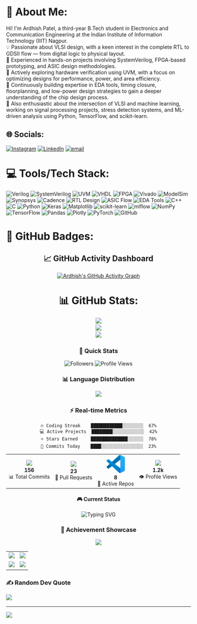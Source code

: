 # 💫 About Me:
Hi! I'm Ardhish Patel, a third-year B.Tech student in Electronics and Communication Engineering at the Indian Institute of Information Technology (IIIT) Nagpur.  
💡 Passionate about VLSI design, with a keen interest in the complete RTL to GDSII flow — from digital logic to physical layout.  
🔧 Experienced in hands-on projects involving SystemVerilog, FPGA-based prototyping, and ASIC design methodologies.  
🧪 Actively exploring hardware verification using UVM, with a focus on optimizing designs for performance, power, and area efficiency.  
📘 Continuously building expertise in EDA tools, timing closure, floorplanning, and low-power design strategies to gain a deeper understanding of the chip design process.  
🤖 Also enthusiastic about the intersection of VLSI and machine learning, working on signal processing projects, stress detection systems, and ML-driven analysis using Python, TensorFlow, and scikit-learn.

## 🌐 Socials:
[![Instagram](https://img.shields.io/badge/Instagram-%23E4405F.svg?logo=Instagram&logoColor=white)](https://instagram.com/ardhish_patel_2210) [![LinkedIn](https://img.shields.io/badge/LinkedIn-%230077B5.svg?logo=linkedin&logoColor=white)](https://www.linkedin.com/in/ardhish-patel-a21263285/) [![email](https://img.shields.io/badge/Email-D14836?logo=gmail&logoColor=white)](mailto:bt23ece013@iiitn.ac.in) 

# 💻 Tools/Tech Stack:
![Verilog](https://img.shields.io/badge/verilog-%238A2BE2.svg?style=for-the-badge) ![SystemVerilog](https://img.shields.io/badge/systemverilog-%23FF6F61.svg?style=for-the-badge) ![UVM](https://img.shields.io/badge/UVM-%2300BFFF.svg?style=for-the-badge) ![VHDL](https://img.shields.io/badge/VHDL-%23A52A2A.svg?style=for-the-badge) ![FPGA](https://img.shields.io/badge/FPGA-%233CB371.svg?style=for-the-badge) ![Vivado](https://img.shields.io/badge/Vivado-%23F5DE50.svg?style=for-the-badge) ![ModelSim](https://img.shields.io/badge/ModelSim-%235C6BC0.svg?style=for-the-badge) ![Synopsys](https://img.shields.io/badge/Synopsys-%23FFB300.svg?style=for-the-badge)
![Cadence](https://img.shields.io/badge/Cadence-%23DC143C.svg?style=for-the-badge) ![RTL Design](https://img.shields.io/badge/RTL%20Design-%23008080.svg?style=for-the-badge) ![ASIC Flow](https://img.shields.io/badge/ASIC%20Flow-%233F51B5.svg?style=for-the-badge) ![EDA Tools](https://img.shields.io/badge/EDA%20Tools-%239C27B0.svg?style=for-the-badge) ![C++](https://img.shields.io/badge/c++-%2300599C.svg?style=for-the-badge&logo=c%2B%2B&logoColor=white) ![C](https://img.shields.io/badge/c-%2300599C.svg?style=for-the-badge&logo=c&logoColor=white) ![Python](https://img.shields.io/badge/python-3670A0?style=for-the-badge&logo=python&logoColor=ffdd54) ![Keras](https://img.shields.io/badge/Keras-%23D00000.svg?style=for-the-badge&logo=Keras&logoColor=white) ![Matplotlib](https://img.shields.io/badge/Matplotlib-%23ffffff.svg?style=for-the-badge&logo=Matplotlib&logoColor=black) ![scikit-learn](https://img.shields.io/badge/scikit--learn-%23F7931E.svg?style=for-the-badge&logo=scikit-learn&logoColor=white) ![mlflow](https://img.shields.io/badge/mlflow-%23d9ead3.svg?style=for-the-badge&logo=numpy&logoColor=blue) ![NumPy](https://img.shields.io/badge/numpy-%23013243.svg?style=for-the-badge&logo=numpy&logoColor=white) ![TensorFlow](https://img.shields.io/badge/TensorFlow-%23FF6F00.svg?style=for-the-badge&logo=TensorFlow&logoColor=white) ![Pandas](https://img.shields.io/badge/pandas-%23150458.svg?style=for-the-badge&logo=pandas&logoColor=white) ![Plotly](https://img.shields.io/badge/Plotly-%233F4F75.svg?style=for-the-badge&logo=plotly&logoColor=white) ![PyTorch](https://img.shields.io/badge/PyTorch-%23EE4C2C.svg?style=for-the-badge&logo=PyTorch&logoColor=white) ![GitHub](https://img.shields.io/badge/github-%23121011.svg?style=for-the-badge&logo=github&logoColor=white)

# 🏅 GitHub Badges:

<div align="center">
  
## 📈 GitHub Activity Dashboard

<!-- Activity Graph -->
[![Ardhish's GitHub Activity Graph](https://github-readme-activity-graph.vercel.app/graph?username=Ardhish2210&theme=react-dark&hide_border=true&area=true)](https://github.com/Ardhish2210)

# 📊 GitHub Stats:
![](https://github-readme-stats.vercel.app/api?username=Ardhish2210&theme=react&hide_border=false&include_all_commits=false&count_private=false)<br>
![](https://streak-stats.demolab.com/?user=Ardhish2210&theme=react&hide_border=false)<br>
![](https://github-readme-stats.vercel.app/api/top-langs/?username=Ardhish2210&theme=react&hide_border=false&include_all_commits=false&count_private=false&layout=compact)

### 🎯 Quick Stats
![Followers](https://img.shields.io/github/followers/Ardhish2210?style=for-the-badge&logo=github&logoColor=white&labelColor=black&color=blue)
![Profile Views](https://komarev.com/ghpvc/?username=Ardhish2210&style=for-the-badge&color=brightgreen)

### 📊 Language Distribution
<img width="350" src="https://github-readme-stats.vercel.app/api/top-langs/?username=Ardhish2210&layout=donut&theme=algolia&hide_border=true" />

### ⚡ Real-time Metrics
<div align="center">

```text
🔥 Coding Streak    ████████████░░░░░░░░  67%
💻 Active Projects  ████████░░░░░░░░░░░░  42%
⭐ Stars Earned     ██████████████░░░░░░  78%
🚀 Commits Today    ████░░░░░░░░░░░░░░░░  23%
```

<table align="center">
<tr>
<td align="center">
<img width="50" src="https://cdn.jsdelivr.net/gh/devicons/devicon/icons/github/github-original.svg"/>
<br><strong>156</strong><br>📊 Total Commits
</td>
<td align="center">
<img width="50" src="https://cdn.jsdelivr.net/gh/devicons/devicon/icons/git/git-original.svg"/>
<br><strong>23</strong><br>🔀 Pull Requests
</td>
<td align="center">
<img width="50" src="https://raw.githubusercontent.com/devicons/devicon/master/icons/vscode/vscode-original.svg"/>
<br><strong>8</strong><br>🎯 Active Repos
</td>
<td align="center">
<img width="50" src="https://cdn.jsdelivr.net/gh/devicons/devicon/icons/chrome/chrome-original.svg"/>
<br><strong>1.2k</strong><br>👁️ Profile Views
</td>
</tr>
</table>

<div align="center">
<h4>🎮 Current Status</h4>
<img src="https://readme-typing-svg.herokuapp.com?font=Fira+Code&size=18&duration=2000&pause=1000&color=00D8FF&center=true&vCenter=true&multiline=true&width=600&height=100&lines=🔧+Currently+working+on+VLSI+projects;📚+Learning+SystemVerilog+%26+UVM;💡+Exploring+ASIC+design+methodologies;🎯+Open+for+collaboration!" alt="Typing SVG" />
</div>

</div>

### 🌟 Achievement Showcase
<!-- GitHub Profile Summary Cards -->
<img src="https://github-profile-summary-cards.vercel.app/api/cards/profile-details?username=Ardhish2210&theme=algolia" />

<table>
<tr>
<td><img src="https://github-profile-summary-cards.vercel.app/api/cards/repos-per-language?username=Ardhish2210&theme=algolia" /></td>
<td><img src="https://github-profile-summary-cards.vercel.app/api/cards/most-commit-language?username=Ardhish2210&theme=algolia" /></td>
</tr>
<tr>
<td><img src="https://github-profile-summary-cards.vercel.app/api/cards/stats?username=Ardhish2210&theme=algolia" /></td>
<td><img src="https://github-profile-summary-cards.vercel.app/api/cards/productive-time?username=Ardhish2210&theme=algolia" /></td>
</tr>
</table>

</div>

### ✍️ Random Dev Quote
![](https://quotes-github-readme.vercel.app/api?type=horizontal&theme=tokyonight)

---
[![](https://visitcount.itsvg.in/api?id=Ardhish2210&icon=5&color=1)](https://visitcount.itsvg.in)
